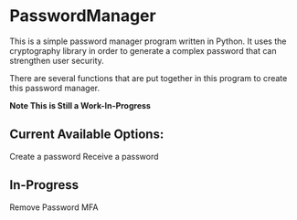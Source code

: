 # PasswordManager

This is a simple password manager program written in Python. It uses the cryptography library in order to generate a complex password that can strengthen user security.

There are several functions that are put together in this program to create this password manager.

**Note This is Still a Work-In-Progress**

## Current Available Options:
Create a password
Receive a password

## In-Progress
Remove Password
MFA
